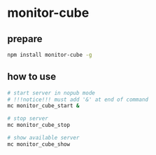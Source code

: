 # monitor-cube

## prepare

``` bash
npm install monitor-cube -g
```

## how to use

``` bash
# start server in nopub mode
# !!!notice!!! must add '&' at end of command
mc monitor_cube_start &
```

``` bash
# stop server
mc monitor_cube_stop
```

``` bash
# show available server
mc monitor_cube_show
```